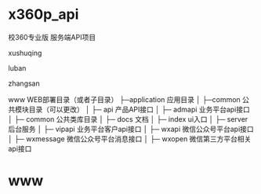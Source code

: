 x360p_api
===============

校360专业版 服务端API项目

xushuqing

luban

zhangsan

www  WEB部署目录（或者子目录）
├─application           应用目录
│  ├─common             公共模块目录（可以更改）
│   ├─ api  产品API接口
│   ├─ admapi 业务平台api接口
│   ├─ common 公共类库目录
│   ├─ docs  文档
│   ├─ index ui入口
│   ├─ server 后台服务
│   ├─ vipapi 业务平台客户api接口
│   ├─ wxapi  微信公众号平台api接口
│   ├─ wxmessage 微信公众号平台消息接口
│   ├─ wxopen 微信第三方平台相关api接口
# www
